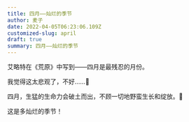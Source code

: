 ```yaml
---
title: 四月——灿烂的季节
author: 麦子
date: 2022-04-05T06:23:06.109Z
customized-slug: april
draft: true
summary: 四月——灿烂的季节
---
```

艾略特在《荒原》中写到——四月是最残忍的月份。

我觉得这太悲观了，不好……🐶

四月，生猛的生命力会破土而出，不顾一切地野蛮生长和绽放。💪

这是多灿烂的季节！